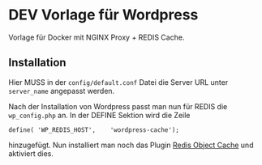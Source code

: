 # DEV Vorlage für Wordpress

Vorlage für Docker mit NGINX Proxy + REDIS Cache.

## Installation
Hier MUSS in der ````config/default.conf```` Datei die Server URL unter ````server_name```` angepasst werden.

Nach der Installation von Wordpress passt man nun für REDIS die ````wp_config.php```` an. In der DEFINE Sektion wird die Zeile
`````
define( 'WP_REDIS_HOST',    'wordpress-cache');
`````
hinzugefügt. Nun installiert man noch das Plugin [Redis Object Cache](https://de.wordpress.org/plugins/redis-cache/) und aktiviert dies.
